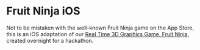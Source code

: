 # Fruit Ninja iOS
Not to be mistaken with the well-known Fruit Ninja game on the App Store, this is an iOS adaptation of our [Real Time 3D Graphics Game, Fruit Ninja,](https://github.com/hungrylittlebear/FruitNinja) created overnight for a hackathon.
